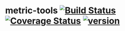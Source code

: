 # metric-tools [![Build Status](https://travis-ci.org/evolution-gaming/metric-tools.svg)](https://travis-ci.org/evolution-gaming/metric-tools) [![Coverage Status](https://coveralls.io/repos/evolution-gaming/metric-tools/badge.svg)](https://coveralls.io/r/evolution-gaming/metric-tools) [ ![version](https://api.bintray.com/packages/evolutiongaming/maven/metric-tools/images/download.svg) ](https://bintray.com/evolutiongaming/maven/metric-tools/_latestVersion)